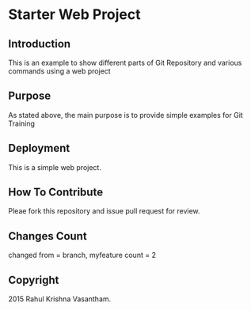 # Starter Web Project

## Introduction

This is an example to show different parts of Git Repository and various commands using a web project

## Purpose

As stated above, the main purpose is to provide simple examples for Git Training

## Deployment

This is a simple web project.

## How To Contribute

Pleae fork this repository and issue pull request for review.

## Changes Count

changed from = branch, myfeature
count = 2

## Copyright

2015 Rahul Krishna Vasantham.